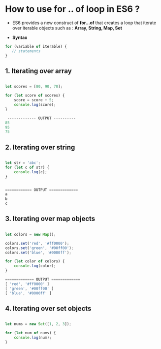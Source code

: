 # How to use for .. of loop in ES6 ? #
- ES6 provides a new construct of <b> for...of </b> that creates a loop that iterate over iterable objects such as : <b> Array, String, Map, Set </b>

- <b> Syntax </b>

```js
for (variable of iterable) {
   // statements 
}
```

## 1. Iterating over array ##

```js

let scores = [80, 90, 70];

for (let score of scores) {
    score = score + 5;
    console.log(score);
}

 ------------- OUTPUT ----------
85
95
75

```

## 2. Iterating over string ##

```js

let str = 'abc';
for (let c of str) {
    console.log(c);
}


============ OUTPUT =============
a
b
c
```

## 3. Iterating over map objects ##

```js

let colors = new Map();

colors.set('red', '#ff0000');
colors.set('green', '#00ff00');
colors.set('blue', '#0000ff');

for (let color of colors) {
    console.log(color);
}

============= OUTPUT =============
[ 'red', '#ff0000' ]
[ 'green', '#00ff00' ]
[ 'blue', '#0000ff' ]

```

## 4. Iterating over set objects ##

```js

let nums = new Set([1, 2, 3]);

for (let num of nums) {
    console.log(num);
}

```

